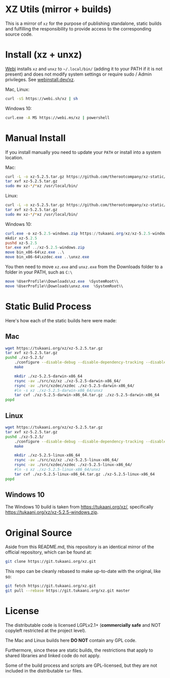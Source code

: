 # XZ Utils (mirror + builds)

This is a mirror of `xz` for the purpose of publishing standalone, static builds
and fulfilling the responsibility to provide access to the corresponding source code.

# Install (xz + unxz)

[Webi](https://webinstall.dev) installs `xz` and `unxz` to `~/.local/bin/` (adding it to your PATH if it is not present)
and does not modify system settings or require sudo / Admin privileges. See [webinstall.dev/xz](https://webinstall.dev/xz).

Mac, Linux:

```sh
curl -sS https://webi.sh/xz | sh
```

Windows 10:

```sh
curl.exe -A MS https://webi.ms/xz | powershell
```

# Manual Install

If you install manually you need to update your `PATH` or install into a system location.

Mac:

```bash
curl -L -o xz-5.2.5.tar.gz https://github.com/therootcompany/xz-static/releases/download/v5.2.5/xz-5.2.5-darwin-x86_64.tar.gz
tar xvf xz-5.2.5.tar.gz
sudo mv xz-*/*xz /usr/local/bin/
```

Linux:

```bash
curl -L -o xz-5.2.5.tar.gz https://github.com/therootcompany/xz-static/releases/download/v5.2.5/xz-5.2.5-linux-x86_64.tar.gz
tar xvf xz-5.2.5.tar.gz
sudo mv xz-*/*xz /usr/local/bin/
```

Windows 10:

```powershell
curl.exe -o xz-5.2.5-windows.zip https://tukaani.org/xz/xz-5.2.5-windows.zip
mkdir xz-5.2.5
pushd xz-5.2.5
tar.exe xvf ../xz-5.2.5-windows.zip
move bin_x86-64\xz.exe ..\
move bin_x86-64\xzdec.exe ..\unxz.exe
```

You then need to move `xz.exe` and `unxz.exe` from the Downloads folder to a folder in your PATH, such as `C:\`

```powershell
move %UserProfile%\Downloads\xz.exe  %SystemRoot%\
move %UserProfile%\Downloads\unxz.exe  %SystemRoot%\
```

# Static Bulid Process

Here's how each of the static builds here were made:

## Mac

```bash
wget https://tukaani.org/xz/xz-5.2.5.tar.gz
tar xvf xz-5.2.5.tar.gz
pushd ./xz-5.2.5/
    ./configure --disable-debug --disable-dependency-tracking --disable-silent-rules --disable-shared --disable-nls
    make

    mkdir ./xz-5.2.5-darwin-x86_64
    rsync -av ./src/xz/xz ./xz-5.2.5-darwin-x86_64/
    rsync -av ./src/xzdec/xzdec ./xz-5.2.5-darwin-x86_64/
    #ln -s xz ./xz-5.2.5-darwin-x86_64/unxz
    tar cvf ./xz-5.2.5-darwin-x86_64.tar.gz ./xz-5.2.5-darwin-x86_64
popd
```

## Linux

```bash
wget https://tukaani.org/xz/xz-5.2.5.tar.gz
tar xvf xz-5.2.5.tar.gz
pushd ./xz-5.2.5/
    ./configure --disable-debug --disable-dependency-tracking --disable-silent-rules --disable-shared --disable-nls
    make

    mkdir ./xz-5.2.5-linux-x86_64
    rsync -av ./src/xz/xz ./xz-5.2.5-linux-x86_64/
    rsync -av ./src/xzdec/xzdec ./xz-5.2.5-linux-x86_64/
    #ln -s xz ./xz-5.2.5-linux-x86_64/unxz
    tar cvf ./xz-5.2.5-linux-x86_64.tar.gz ./xz-5.2.5-linux-x86_64
popd
```

## Windows 10

The Windows 10 build is taken from <https://tukaani.org/xz/>,
specifically <https://tukaani.org/xz/xz-5.2.5-windows.zip>.

# Original Source

Aside from this README.md,
this repository is an identical mirror of the official repository,
which can be found at:

```bash
git clone https://git.tukaani.org/xz.git
```

This repo can be cleanly rebased to make up-to-date with the original, like so:

```bash
git fetch https://git.tukaani.org/xz.git
git pull --rebase https://git.tukaani.org/xz.git master
```

# License

The distributable code is licensed LGPLv2.1+ (**commercially safe** and NOT copyleft restricted at the project level).

The Mac and Linux builds here **DO NOT** contain any GPL code.

Furthermore, since these are static builds, the restrictions that apply to shared libraries and linked code do not apply.

Some of the build process and scripts are GPL-licensed, but they are not included in the distributable `tar` files.
